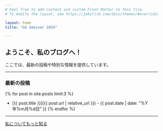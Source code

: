 ```yaml
---
# Feel free to add content and custom Front Matter to this file.
# To modify the layout, see https://jekyllrb.com/docs/themes/#overriding-theme-defaults

layout: home
title: "GG Seminar 2024"

---
```


## ようこそ、私のブログへ！

ここでは、最新の投稿や特別な情報を提供しています。

---

### 最新の投稿

{% for post in site.posts limit:3 %}
* [{{ post.title }}]({{ post.url | relative_url }}) - {{ post.date | date: "%Y年%m月%d日" }}
{% endfor %}

---

[私についてもっと知る](/about/)
